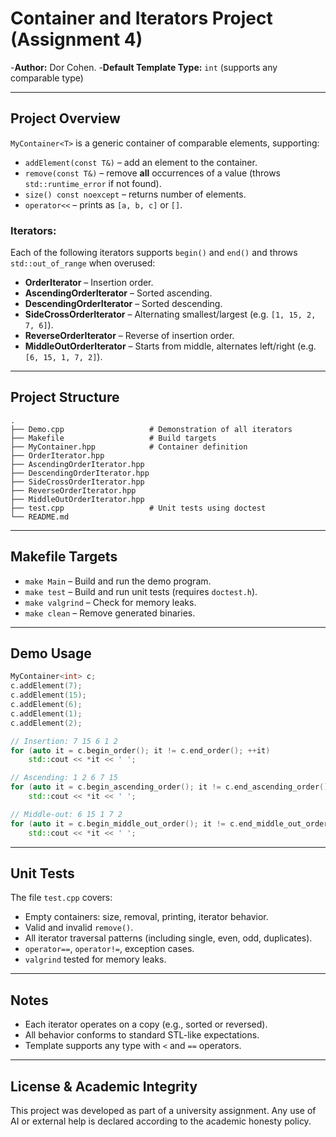 # Container and Iterators Project (Assignment 4)

-**Author:** Dor Cohen. 
-**Default Template Type:** `int` (supports any comparable type)

---

## Project Overview

`MyContainer<T>` is a generic container of comparable elements, supporting:

- `addElement(const T&)` – add an element to the container.
- `remove(const T&)` – remove **all** occurrences of a value (throws `std::runtime_error` if not found).
- `size() const noexcept` – returns number of elements.
- `operator<<` – prints as `[a, b, c]` or `[]`.

### Iterators:

Each of the following iterators supports `begin()` and `end()` and throws `std::out_of_range` when overused:

- **OrderIterator** – Insertion order.
- **AscendingOrderIterator** – Sorted ascending.
- **DescendingOrderIterator** – Sorted descending.
- **SideCrossOrderIterator** – Alternating smallest/largest (e.g. `[1, 15, 2, 7, 6]`).
- **ReverseOrderIterator** – Reverse of insertion order.
- **MiddleOutOrderIterator** – Starts from middle, alternates left/right (e.g. `[6, 15, 1, 7, 2]`).

---

## Project Structure

```
.
├── Demo.cpp                   # Demonstration of all iterators
├── Makefile                   # Build targets
├── MyContainer.hpp            # Container definition
├── OrderIterator.hpp
├── AscendingOrderIterator.hpp
├── DescendingOrderIterator.hpp
├── SideCrossOrderIterator.hpp
├── ReverseOrderIterator.hpp
├── MiddleOutOrderIterator.hpp
├── test.cpp                   # Unit tests using doctest
└── README.md
```

---

## Makefile Targets

- `make Main` – Build and run the demo program.
- `make test` – Build and run unit tests (requires `doctest.h`).
- `make valgrind` – Check for memory leaks.
- `make clean` – Remove generated binaries.

---

## Demo Usage

```cpp
MyContainer<int> c;
c.addElement(7);
c.addElement(15);
c.addElement(6);
c.addElement(1);
c.addElement(2);

// Insertion: 7 15 6 1 2
for (auto it = c.begin_order(); it != c.end_order(); ++it)
    std::cout << *it << ' ';

// Ascending: 1 2 6 7 15
for (auto it = c.begin_ascending_order(); it != c.end_ascending_order(); ++it)
    std::cout << *it << ' ';

// Middle-out: 6 15 1 7 2
for (auto it = c.begin_middle_out_order(); it != c.end_middle_out_order(); ++it)
    std::cout << *it << ' ';
```

---

## Unit Tests

The file `test.cpp` covers:

- Empty containers: size, removal, printing, iterator behavior.
- Valid and invalid `remove()`.
- All iterator traversal patterns (including single, even, odd, duplicates).
- `operator==`, `operator!=`, exception cases.
- `valgrind` tested for memory leaks.

---

## Notes

- Each iterator operates on a copy (e.g., sorted or reversed).
- All behavior conforms to standard STL-like expectations.
- Template supports any type with `<` and `==` operators.

---

## License & Academic Integrity

This project was developed as part of a university assignment. Any use of AI or external help is declared according to the academic honesty policy.

```